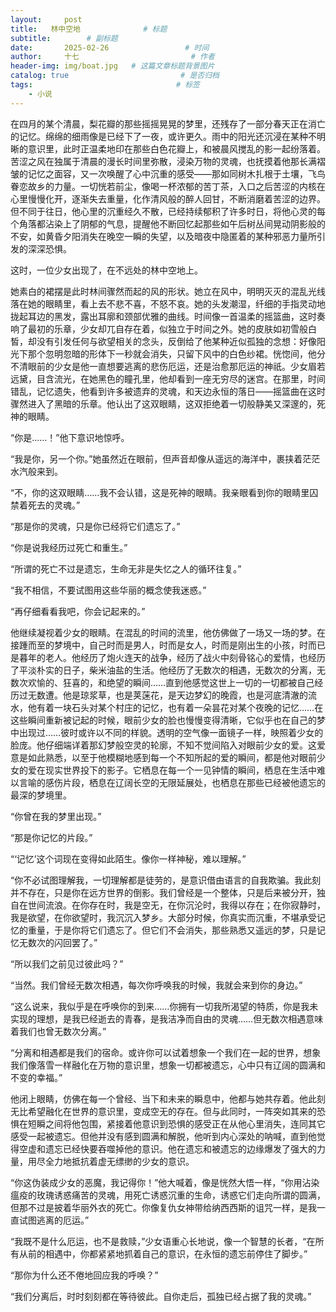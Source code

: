 ```yaml
---
layout:     post                       
title:   林中空地              # 标题
subtitle:        # 副标题
date:       2025-02-26                 # 时间
author:     十七                         # 作者
header-img: img/boat.jpg   # 这篇文章标题背景图片
catalog: true                         # 是否归档
tags:                                # 标签
    - 小说
---
```

在四月的某个清晨，梨花瓣的那些摇摇晃晃的梦里，还残存了一部分春天正在消亡的记忆。绵绵的细雨像是已经下了一夜，或许更久。雨中的阳光还沉浸在某种不明晰的意识里，此时正温柔地印在那些白色花瓣上，和被晨风搅乱的影一起纷落着。苦涩之风在独属于清晨的漫长时间里弥散，浸染万物的灵魂，也抚摸着他那长满褶皱的记忆之面容，又一次唤醒了心中沉重的感受——那如同树木扎根于土壤，飞鸟眷恋故乡的力量。一切恍若前尘，像喝一杯浓郁的苦丁茶，入口之后苦涩的内核在心里慢慢化开，逐渐失去重量，化作清风般的醉人回甘，不断消磨着苦涩的边界。但不同于往日，他心里的沉重经久不散，已经持续郁积了许多时日，将他心灵的每个角落都沾染上了阴郁的气息，提醒他不断回忆起那些如午后树丛间晃动阴影般的不安，如黄昏夕阳消失在晚空一瞬的失望，以及暗夜中隐匿着的某种邪恶力量所引发的深深恐惧。

这时，一位少女出现了，在不远处的林中空地上。

她素白的裙摆是此时林间骤然而起的风的形状。她立在风中，明明灭灭的混乱光线落在她的眼睛里，看上去不悲不喜，不怒不哀。她的头发潮湿，纤细的手指灵动地拢起耳边的黑发，露出耳廓和颈部优雅的曲线。时间像一首温柔的摇篮曲，这时奏响了最初的乐章，少女却兀自存在着，似独立于时间之外。她的皮肤如初雪般白皙，却没有引发任何与欲望相关的念头，反倒给了他某种近似孤独的念想：好像阳光下那个忽明忽暗的形体下一秒就会消失，只留下风中的白色纱裙。恍惚间，他分不清眼前的少女是他一直想要逃离的悲伤厄运，还是治愈那厄运的神祇。少女眉若远黛，目含流光，在她黑色的瞳孔里，他却看到一座无穷尽的迷宫。在那里，时间错乱，记忆遗失，他看到许多被遗弃的灵魂，和天边永恒的落日——摇篮曲在这时骤然进入了黑暗的乐章。他认出了这双眼睛，这双拒绝着一切般静美又深邃的，死神的眼睛。

“你是……！”他下意识地惊呼。

“我是你，另一个你。”她虽然近在眼前，但声音却像从遥远的海洋中，裹挟着茫茫水汽般来到。

“不，你的这双眼睛……我不会认错，这是死神的眼睛。我亲眼看到你的眼睛里囚禁着死去的灵魂。”

“那是你的灵魂，只是你已经将它们遗忘了。”

“你是说我经历过死亡和重生。”

“所谓的死亡不过是遗忘，生命无非是失忆之人的循环往复。”

“我不相信，不要试图用这些华丽的概念使我迷惑。”

“再仔细看看我吧，你会记起来的。”

他继续凝视着少女的眼睛。在混乱的时间的流里，他仿佛做了一场又一场的梦。在接踵而至的梦境中，自己时而是男人，时而是女人，时而是刚出生的小孩，时而已是暮年的老人。他经历了炮火连天的战争，经历了战火中刻骨铭心的爱情，也经历了平淡朴实的日子，柴米油盐的生活。他经历了无数次的相遇，无数次的分离，无数次欢愉的、狂喜的，和绝望的瞬间……直到他感觉这世上一切的一切都被自己经历过无数遭。他是琼浆草，也是荚蒾花，是天边梦幻的晚霞，也是河底清澈的流水，他有着一块石头对某个村庄的记忆，也有着一朵昙花对某个夜晚的记忆……在这些瞬间重新被记起的时候，眼前少女的脸也慢慢变得清晰，它似乎也在自己的梦中出现过……彼时或许以不同的样貌。透明的空气像一面镜子一样，映照着少女的脸庞。他仔细端详着那幻梦般空灵的轮廓，不知不觉间陷入对眼前少女的爱。这爱意是如此熟悉，以至于他模糊地感到每一个不知所起的爱的瞬间，都是他对眼前少女的爱在现实世界投下的影子。它栖息在每一个一见钟情的瞬间，栖息在生活中难以言喻的感伤片段，栖息在辽阔长空的无限延展处，也栖息在那些已经被他遗忘的最深的梦境里。

“你曾在我的梦里出现。”

“那是你记忆的片段。”

“‘记忆’这个词现在变得如此陌生。像你一样神秘，难以理解。”

“你不必试图理解我，一切理解都是徒劳的，是意识借由语言的自我欺骗。我此刻并不存在，只是你在远方世界的倒影。我们曾经是一个整体，只是后来被分开，独自在世间流浪。在你存在时，我是空无，在你沉沦时，我得以存在；在你寂静时，我是欲望，在你欲望时，我沉沉入梦乡。大部分时候，你真实而沉重，不堪承受记忆的重量，于是你将它们遗忘了。但它们不会消失，那些熟悉又遥远的梦，只是记忆无数次的闪回罢了。”

“所以我们之前见过彼此吗？”

“当然。我们曾经无数次相遇，每次你呼唤我的时候，我就会来到你的身边。”

“这么说来，我似乎是在呼唤你的到来……你拥有一切我所渴望的特质，你是我未实现的理想，是我已经逝去的青春，是我洁净而自由的灵魂……但无数次相遇意味着我们也曾无数次分离。”

“分离和相遇都是我们的宿命。或许你可以试着想象一个我们在一起的世界，想象我们像落雪一样融化在万物的意识里，想象一切都被遗忘，心中只有辽阔的圆满和不变的幸福。”

他闭上眼睛，仿佛在每一个曾经、当下和未来的瞬息中，他都与她共存着。他此刻无比希望融化在世界的意识里，变成空无的存在。但与此同时，一阵突如其来的恐惧在短瞬之间将他包围，紧接着他意识到恐惧的感受正在从他心里消失，连同其它感受一起被遗忘。但他并没有感到圆满和解脱，他听到内心深处的呐喊，直到他觉得空虚和遗忘已经快要吞噬掉他的意识。他在遗忘和被遗忘的边缘爆发了强大的力量，用尽全力地抵抗着虚无缥缈的少女的意识。

“你这伪装成少女的恶魔，我记得你！”他大喊着，像是恍然大悟一样，“你用沾染瘟疫的玫瑰诱惑痛苦的灵魂，用死亡诱惑沉重的生命，诱惑它们走向所谓的圆满，但那不过是披着华丽外衣的死亡。你像复仇女神带给纳西西斯的诅咒一样，是我一直试图逃离的厄运。”

“我既不是什么厄运，也不是救赎，”少女语重心长地说，像一个智慧的长者，“在所有从前的相遇中，你都紧紧地抓着自己的意识，在永恒的遗忘前停住了脚步。”

“那你为什么还不倦地回应我的呼唤？”

“我们分离后，时时刻刻都在等待彼此。自你走后，孤独已经占据了我的灵魂。”

